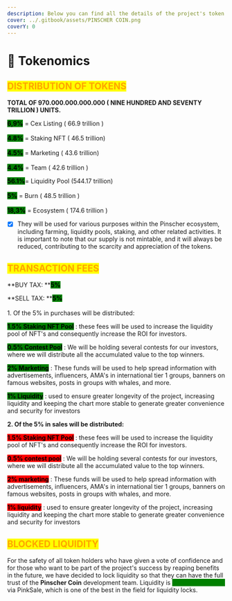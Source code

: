 ```yaml
---
description: Below you can find all the details of the project's token distribution.
cover: ../.gitbook/assets/PINSCHER COIN.png
coverY: 0
---
```


# 🎯 Tokenomics

## <mark style="color:orange;">DISTRIBUTION OF TOKENS</mark>

**TOTAL OF 970.000.000.000.000 ( NINE HUNDRED AND SEVENTY TRILLION ) UNITS.**

<mark style="background-color:green;">**6,9%**</mark> =  Cex Listing ( 66.9 trillion )  \
\
<mark style="background-color:green;">**4.8%**</mark> =  Staking NFT ( 46.5 trillion) \
\
<mark style="background-color:green;">**4.5%**</mark> =  Marketing   ( 43.6 trillion) \
\
<mark style="background-color:green;">**4.4%**</mark> = Team   ( 42.6 trillion )

<mark style="background-color:green;">**56.1%**</mark>= Liquidity Pool (544.17 trillion) \
\
<mark style="background-color:green;">**5%**</mark> = Burn ( 48.5 trillion ) \
\
<mark style="background-color:green;">**18,3%**</mark>   = Ecosystem ( 174.6 trillion )

* [x] They will be used for various purposes within the Pinscher ecosystem, including farming, liquidity pools, staking, and other related activities. It is important to note that our supply is not mintable, and it will always be reduced, contributing to the scarcity and appreciation of the tokens.

## <mark style="color:orange;">TRANSACTION FEES</mark>&#x20;

**BUY TAX: **<mark style="background-color:green;">**5%**</mark>

**SELL TAX: **<mark style="background-color:green;">**5%**</mark>\
\
1\. Of the 5% in purchases will be distributed:&#x20;

<mark style="background-color:green;">**1.5% Staking NFT Pool**</mark> : these fees will be used to increase the liquidity pool of NFT's and consequently increase the ROI for investors.

<mark style="background-color:green;">**0.5% Contest Pool**</mark> : We will be holding several contests for our investors, where we will distribute all the accumulated value to the top winners.

&#x20;<mark style="background-color:green;">**2% Marketing**</mark> : These funds will be used to help spread information with advertisements, influencers, AMA's in international tier 1 groups, banners on famous websites, posts in groups with whales, and more.

&#x20;<mark style="background-color:green;">**1% Liquidity**</mark> : used to ensure greater longevity of the project, increasing liquidity and keeping the chart more stable to generate greater convenience and security for investors

**2. Of the 5% in sales will be distributed:**&#x20;

<mark style="background-color:red;">**1.5% Staking NFT Pool**</mark> : these fees will be used to increase the liquidity pool of NFT's and consequently increase the ROI for investors.

<mark style="background-color:red;">**0.5% contest pool**</mark> : We will be holding several contests for our investors, where we will distribute all the accumulated value to the top winners.

<mark style="background-color:red;">**2% marketing**</mark> : These funds will be used to help spread information with advertisements, influencers, AMA's in international tier 1 groups, banners on famous websites, posts in groups with whales, and more.

<mark style="background-color:red;">**1% liquidity**</mark> : used to ensure greater longevity of the project, increasing liquidity and keeping the chart more stable to generate greater convenience and security for investors

## <mark style="color:orange;">BLOCKED LIQUIDITY</mark>&#x20;

For the safety of all token holders who have given a vote of confidence and for those who want to be part of the project's success by reaping benefits in the future, we have decided to lock liquidity so that they can have the full trust of the **Pinscher Coin** development team. Liquidity is <mark style="color:green;background-color:green;">**locked for 2 years**</mark> via PinkSale, which is one of the best in the field for liquidity locks.
